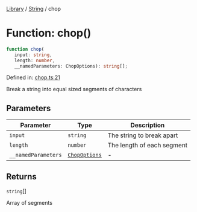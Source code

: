 <!-- markdownlint-disable -->
<!-- cspell: disable -->
[Library](../index.md) / [String](./index.md) / chop

# Function: chop()

```ts
function chop(
   input: string, 
   length: number, 
   __namedParameters: ChopOptions): string[];
```

Defined in: [chop.ts:21](https://github.com/technobuddha/library/blob/main/src/chop.ts#L21)

Break a string into equal sized segments of characters

## Parameters

| Parameter | Type | Description |
| ------ | ------ | ------ |
| `input` | `string` | The string to break apart |
| `length` | `number` | The length of each segment |
| `__namedParameters` | [`ChopOptions`](ChopOptions.md) | - |

## Returns

`string`[]

Array of segments


